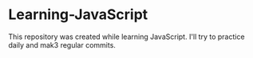 # Learning-JavaScript
This repository was created while learning JavaScript. I'll try to practice daily and mak3 regular commits.
